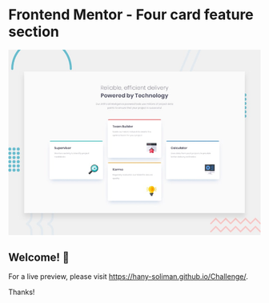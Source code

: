 # Frontend Mentor - Four card feature section

![Design preview for the Four card feature section coding challenge](./design/desktop-preview.jpg)

## Welcome! 👋

For a live preview, please visit https://hany-soliman.github.io/Challenge/.

Thanks!
